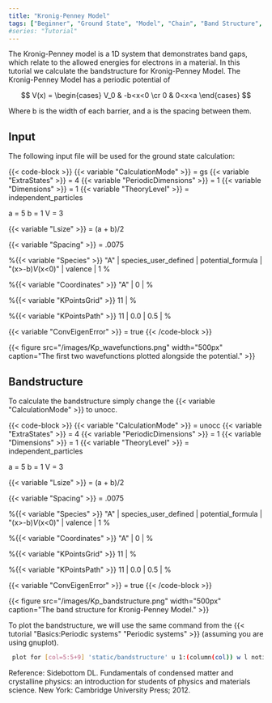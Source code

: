 ```yaml
---
title: "Kronig-Penney Model"
tags: ["Beginner", "Ground State", "Model", "Chain", "Band Structure", "User-defined Species", "Independent Particles"]
#series: "Tutorial"
---
```



The Kronig-Penney model is a 1D system that demonstrates band gaps, which relate to the allowed energies for electrons in a material. In this tutorial we calculate the bandstructure for Kronig-Penney Model. The Kronig-Penney Model has a periodic potential of

$$
V(x) =
\begin{cases}
      V_0 & -b<x<0 \cr
      0 & 0<x<a
\end{cases}
$$

Where b is the width of each barrier, and a is the spacing between them. 
##  Input  
The following input file will be used for the ground state calculation:

{{< code-block >}}
 {{< variable "CalculationMode" >}} = gs
 {{< variable "ExtraStates" >}} = 4
 {{< variable "PeriodicDimensions" >}} = 1
 {{< variable "Dimensions" >}} = 1
 {{< variable "TheoryLevel" >}} = independent_particles
 
  a = 5
  b = 1
  V = 3
 
 {{< variable "Lsize" >}} = (a + b)/2
 
 {{< variable "Spacing" >}} = .0075
 
 %{{< variable "Species" >}}
  "A" | species_user_defined | potential_formula | "(x>-b)*V*(x<0)" | valence | 1
 %
 
 %{{< variable "Coordinates" >}}
  "A" | 0 |
 %
 
 %{{< variable "KPointsGrid" >}}
  11 |
 %
 
 %{{< variable "KPointsPath" >}}
  11 |
 0.0 |
 0.5 |
 %
 
 {{< variable "ConvEigenError" >}} = true
{{< /code-block >}}

{{< figure src="/images/Kp_wavefunctions.png" width="500px" caption="The first two wavefunctions plotted alongside the potential." >}}


##  Bandstructure   

To calculate the bandstructure simply change the {{< variable "CalculationMode" >}} to unocc.

{{< code-block >}}
 {{< variable "CalculationMode" >}} = unocc
 {{< variable "ExtraStates" >}} = 4
 {{< variable "PeriodicDimensions" >}} = 1
 {{< variable "Dimensions" >}} = 1
 {{< variable "TheoryLevel" >}} = independent_particles
 
 a = 5
 b = 1
 V = 3
 
 {{< variable "Lsize" >}} = (a + b)/2
 
 {{< variable "Spacing" >}} = .0075
 
 %{{< variable "Species" >}}
  "A" | species_user_defined | potential_formula | "(x>-b)*V*(x<0)" | valence | 1
 %
 
 %{{< variable "Coordinates" >}}
  "A" | 0 |
 %
 
 %{{< variable "KPointsGrid" >}}
  11 |
 %
 
 %{{< variable "KPointsPath" >}}
  11 |
 0.0 |
 0.5 |
 %
 
 {{< variable "ConvEigenError" >}} = true
{{< /code-block >}}

{{< figure src="/images/Kp_bandstructure.png" width="500px" caption="The band structure for Kronig-Penney Model." >}}

To plot the bandstructure, we will use the same command from the {{< tutorial "Basics:Periodic systems" "Periodic systems" >}} (assuming you are using gnuplot).

```bash
 plot for [col=5:5+9] 'static/bandstructure' u 1:(column(col)) w l notitle ls 1
```

Reference:
Sidebottom DL. Fundamentals of condensed matter and crystalline physics: an introduction for students of physics and materials science. New York: Cambridge University Press; 2012.

